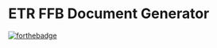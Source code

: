 # ETR FFB Document Generator
[![forthebadge](https://forthebadge.com/images/badges/powered-by-coffee.svg)](https://forthebadge.com)
